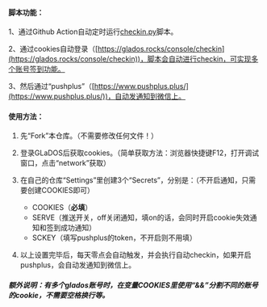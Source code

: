 #### 脚本功能：

1、通过Github Action自动定时运行[checkin.py](https://github.com/hbstarjason/glados-checkin/blob/master/checkin.py)脚本。

2、通过cookies自动登录（[https://glados.rocks/console/checkin](https://glados.rocks/console/checkin))，脚本会自动进行checkin，可实现多个账号签到功能。

3、然后通过“pushplus”（[https://www.pushplus.plus/](https://www.pushplus.plus/))，自动发通知到微信上。



#### 使用方法：

1. 先“Fork”本仓库。（不需要修改任何文件！）

2. 登录GLaDOS后获取cookies。（简单获取方法：浏览器快捷键F12，打开调试窗口，点击“network”获取）

4. 在自己的仓库“Settings”里创建3个“Secrets”，分别是：（不开启通知，只需要创建COOKIES即可）

   - COOKIES（**必填**）
   - SERVE（推送开关，off关闭通知，填on的话，会同时开启cookie失效通知和签到成功通知）
   - SCKEY（填写pushplus的token，不开启则不用填）

5. 以上设置完毕后，每天零点会自动触发，并会执行自动checkin，如果开启pushplus，会自动发通知到微信上。

##### 额外说明：有多个glados账号时，在变量COOKIES里使用“&&”分割不同的账号的cookie，不需要空格换行等。
